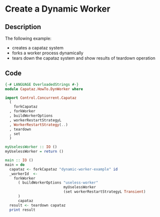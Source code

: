 # Create a Dynamic Worker

## Description

The following example:

* creates a capataz system
* forks a worker process dynamically
* tears down the capataz system and show results of teardown operation

## Code

```haskell
{-# LANGUAGE OverloadedStrings #-}
module Capataz.HowTo.DynWorker where

import Control.Concurrent.Capataz
  (
    forkCapataz
  , forkWorker
  , buildWorkerOptions
  , workerRestartStrategyL
  , WorkerRestartStrategy(..)
  , teardown
  , set
  )

myUselessWorker :: IO ()
myUselessWorker = return ()

main :: IO ()
main = do
  capataz <- forkCapataz "dynamic-worker-example" id
  _workerId  <-
    forkWorker
      ( buildWorkerOptions "useless-worker"
                           myUselessWorker
                           (set workerRestartStrategyL Transient)
      )
      capataz
  result <- teardown capataz
  print result
```
